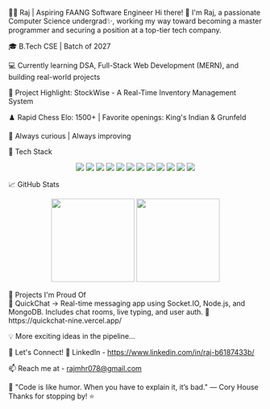 👨‍💻 Raj | Aspiring FAANG Software Engineer
Hi there! 👋
I'm Raj, a passionate Computer Science undergrad✨, working my way toward becoming a master programmer and securing a position at a top-tier tech company.

🎓 B.Tech CSE | Batch of 2027

💻 Currently learning DSA, Full-Stack Web Development (MERN), and building real-world projects

🚀 Project Highlight: StockWise - A Real-Time Inventory Management System

♟️ Rapid Chess Elo: 1500+ | Favorite openings: King's Indian & Grunfeld

🌱 Always curious | Always improving

🧰 Tech Stack
<p align="center"> <img src="https://img.shields.io/badge/C++-00599C?style=for-the-badge&logo=c%2B%2B&logoColor=white" /> <img src="https://img.shields.io/badge/JavaScript-F7DF1E?style=for-the-badge&logo=javascript&logoColor=black" /> <img src="https://img.shields.io/badge/HTML5-E34F26?style=for-the-badge&logo=html5&logoColor=white" /> <img src="https://img.shields.io/badge/CSS3-1572B6?style=for-the-badge&logo=css3&logoColor=white" /> <img src="https://img.shields.io/badge/React-20232A?style=for-the-badge&logo=react&logoColor=61DAFB" /> <img src="https://img.shields.io/badge/Vite-646CFF?style=for-the-badge&logo=vite&logoColor=white" /> <img src="https://img.shields.io/badge/Node.js-339933?style=for-the-badge&logo=nodedotjs&logoColor=white" /> <img src="https://img.shields.io/badge/Express.js-000000?style=for-the-badge&logo=express&logoColor=white" /> <img src="https://img.shields.io/badge/MongoDB-4EA94B?style=for-the-badge&logo=mongodb&logoColor=white" /> <img src="https://img.shields.io/badge/Git-F05032?style=for-the-badge&logo=git&logoColor=white" /> <img src="https://img.shields.io/badge/GitHub-181717?style=for-the-badge&logo=github&logoColor=white" /> <img src="https://img.shields.io/badge/Postman-FF6C37?style=for-the-badge&logo=postman&logoColor=white" /> </p>

📈 GitHub Stats
<p align="center"> <img src="https://github-readme-stats.vercel.app/api?username=rajmhr078&show_icons=true&theme=radical" height="165" /> <img src="https://github-readme-streak-stats.herokuapp.com/?user=rajmhr078&theme=radical" height="165" /> </p>
📌 Projects I'm Proud Of <br>
🔄 QuickChat -> Real-time messaging app using Socket.IO, Node.js, and MongoDB.
Includes chat rooms, live typing, and user auth.
🔗 https://quickchat-nine.vercel.app/

💡 More exciting ideas in the pipeline...

🤝 Let's Connect!
🔗 LinkedIn - https://www.linkedin.com/in/raj-b6187433b/

📫 Reach me at - rajmhr078@gmail.com


💬 "Code is like humor. When you have to explain it, it’s bad." — Cory House
Thanks for stopping by! ⭐️
